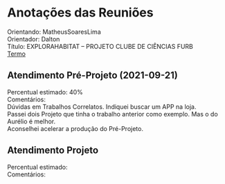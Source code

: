 # Anotações das Reuniões

Orientando: MatheusSoaresLima  
Orientador: Dalton  
Título: EXPLORAHABITAT – PROJETO CLUBE DE CIÊNCIAS FURB  
[Termo](MatheusSoaresLima_Termo.pdf "Termo")  

## Atendimento Pré-Projeto (2021-09-21)

Percentual estimado: 40%  
Comentários:  
Dúvidas em Trabalhos Correlatos. Indiquei buscar um APP na loja.  
Passei dois Projeto que tinha o trabalho anterior como exemplo. Mas o do Aurélio é melhor.  
Aconselhei acelerar a produção do Pré-Projeto.  

## Atendimento Projeto

Percentual estimado:  
Comentários:  

